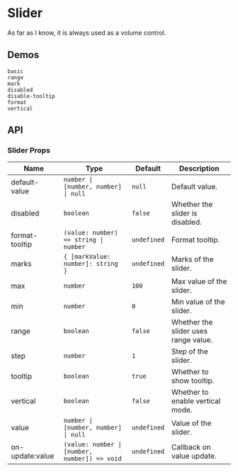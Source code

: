 # Slider

As far as I know, it is always used as a volume control.

## Demos

```demo
basic
range
mark
disabled
disable-tooltip
format
vertical
```

## API

### Slider Props

| Name            | Type                                          | Default     | Description                          |
| --------------- | --------------------------------------------- | ----------- | ------------------------------------ |
| default-value   | `number \| [number, number] \| null`          | `null`      | Default value.                       |
| disabled        | `boolean`                                     | `false`     | Whether the slider is disabled.      |
| format-tooltip  | `(value: number) => string \| number`         | `undefined` | Format tooltip.                      |
| marks           | `{ [markValue: number]: string }`             | `undefined` | Marks of the slider.                 |
| max             | `number`                                      | `100`       | Max value of the slider.             |
| min             | `number`                                      | `0`         | Min value of the slider.             |
| range           | `boolean`                                     | `false`     | Whether the slider uses range value. |
| step            | `number`                                      | `1`         | Step of the slider.                  |
| tooltip         | `boolean`                                     | `true`      | Whether to show tooltip.             |
| vertical        | `boolean`                                     | `false`     | Whether to enable vertical mode.     |
| value           | `number \| [number, number] \| null`          | `undefined` | Value of the slider.                 |
| on-update:value | `(value: number \| [number, number]) => void` | `undefined` | Callback on value update.            |
